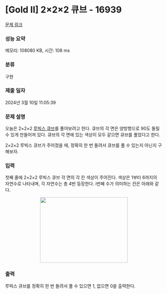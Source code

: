 # [Gold II] 2×2×2 큐브 - 16939 

[문제 링크](https://www.acmicpc.net/problem/16939) 

### 성능 요약

메모리: 108080 KB, 시간: 108 ms

### 분류

구현

### 제출 일자

2024년 3월 10일 11:05:39

### 문제 설명

<p>오늘은 2×2×2 <a href="https://en.wikipedia.org/wiki/Rubik's_Cube">루빅스 큐브</a>를 풀어보려고 한다. 큐브의 각 면은 양방향으로 90도 돌릴 수 있게 만들어져 있다. 큐브의 각 면에 있는 색상이 모두 같으면 큐브를 풀었다고 한다.</p>

<p>2×2×2 루빅스 큐브가 주어졌을 때, 정확히 한 번 돌려서 큐브를 풀 수 있는지 아닌지 구해보자.</p>

### 입력 

 <p>첫째 줄에 2×2×2 루빅스 큐브 각 면의 각 칸 색상이 주어진다. 색상은 1부터 6까지의 자연수로 나타내며, 각 자연수는 총 4번 등장한다. i번째 수가 의미하는 칸은 아래와 같다.</p>

<p style="text-align: center;"><img alt="" src="https://upload.acmicpc.net/8742b71d-e834-4901-b71b-aa4a47fc04a3/-/preview/" style="width: 281px; height: 210px;"></p>

### 출력 

 <p>루빅스 큐브를 정확히 한 번 돌려서 풀 수 있으면 1, 없으면 0을 출력한다.</p>

